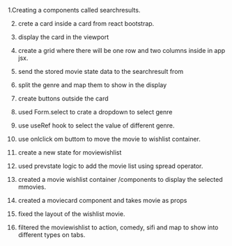 1.Creating a components called searchresults.

2. crete a card inside a card from react bootstrap.

3. display the card in the viewport

4. create a grid where there will be one row and two columns inside in app jsx.

5. send the stored movie state data to the searchresult from

6. split the genre and map them to show in the display

7. create buttons outside the card

8. used Form.select to crate a dropdown to select genre
9. use useRef hook to select the value of different genre.
10. use onlclick om buttom to move the movie to wishlist container.
11. create a new state for moviewishlist
12. used prevstate logic to add the movie list using spread operator.
13. created a movie wishlist container /components to display the selected mmovies.
14. created a moviecard component and takes movie as props
15. fixed the layout of the wishlist movie.
16. filtered the moviewishlist to action, comedy, sifi and map to show into different types on tabs.
